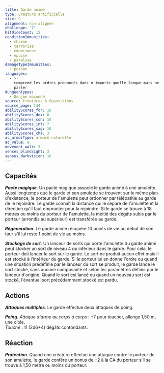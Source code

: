 ```yaml
---
title: Garde animé
type: Créature artificielle
size: G
alignment: non-alignée
challenge: '7'
hitDiceCount: 15
conditionImmunities:
  - charme
  - terrorise
  - empoisonne
  - epuise
  - paralyse
damageTypeImmunities:
  - poison
languages:
  - >-
    comprend les ordres prononcés dans n'importe quelle langue mais ne peut pas
    parler
dungeonTypes:
  - Donjon maçonné
source: Créatures & Oppositions
source_page: 144
abilityScores_for: 18
abilityScores_dex: 8
abilityScores_con: 18
abilityScores_int: 7
abilityScores_sag: 10
abilityScores_cha: 3
ac_armorType: armure naturelle
ac_value: 8
movement_walk: 9
senses_blindsight: 3
senses_darkvision: 18
---
```

## Capacités
_**Pacte magique**_. Un pacte magique associe le garde animé à une amulette. Aussi longtemps que le garde et son amulette se trouvent sur le même plan d'existence, le porteur de l'amulette peut ordonner par télépathie au garde de le rejoindre. Le garde connaît la distance qui le sépare de l'amulette et la direction qu'il faut emprunter pour la rejoindre. Si le garde se trouve à 18 mètres ou moins du porteur de l'amulette, la moitié des dégâts subis par le porteur (arrondis au supérieur) est transférée au garde.

_**Régénération**_. Le garde animé récupère 10 points de vie au début de son tour s'il lui reste 1 point de vie au moins.

_**Stockage de sort**_. Un lanceur de sorts qui porte l'amulette du garde animé peut stocker un sort de niveau 4 ou inférieur dans le garde. Pour cela, le porteur doit lancer le sort sur le garde. Le sort ne produit aucun effet mais il est stocké à l'intérieur du garde. Si le porteur lui en donne l'ordre ou quand une situation prédéfinie par le lanceur du sort se produit, le garde lance le sort stocké, sans aucune composante et selon les paramètres définis par le lanceur d'origine. Quand le sort est lancé ou quand un nouveau sort est stocké, l'éventuel sort précédemment stocké est perdu.

## Actions
_**Attaques multiples**_. Le garde effectue deux attaques de poing.

_**Poing**_. _Attaque d'arme au corps à corps_ : +7 pour toucher, allonge 1,50 m, une cible.  
_Touché_ : 11 (2d6+4) dégâts contondants.

## Réaction
_**Protection**_. Quand une créature effectue une attaque contre le porteur de son amulette, le garde confère un bonus de +2 à la CA du porteur s'il se trouve à 1,50 mètre ou moins du porteur.

